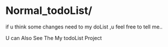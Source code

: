 # Normal_todoList/

if u  think some changes need to my doList ,u feel free to tell me..




U can Also See The My todoList Project

